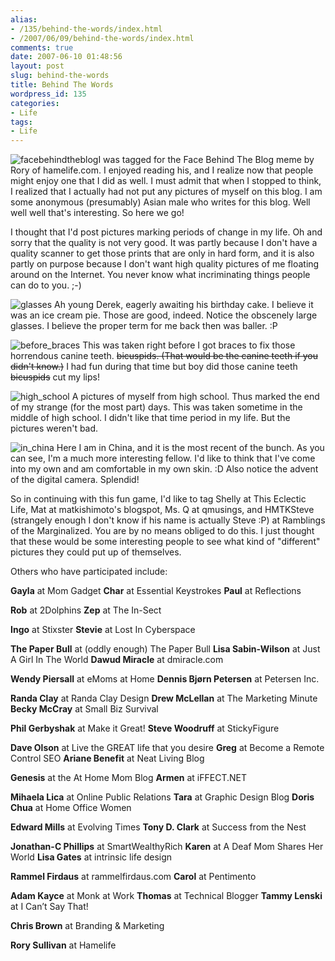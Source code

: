 ```yaml
---
alias:
- /135/behind-the-words/index.html
- /2007/06/09/behind-the-words/index.html
comments: true
date: 2007-06-10 01:48:56
layout: post
slug: behind-the-words
title: Behind The Words
wordpress_id: 135
categories:
- Life
tags:
- Life
---
```


![facebehindtheblog](http://farm2.static.flickr.com/1182/536501267_8897fd1b1f_m.jpg)I was tagged for the Face Behind The Blog meme by Rory of hamelife.com. I enjoyed reading his, and I realize now that people might enjoy one that I did as well. I must admit that when I stopped to think, I realized that I actually had not put any pictures of myself on this blog. I am some anonymous (presumably) Asian male who writes for this blog. Well well well that's interesting. So here we go!

I thought that I'd post pictures marking periods of change in my life. Oh and sorry that the quality is not very good. It was partly because I don't have a quality scanner to get those prints that are only in hard form, and it is also partly on purpose because I don't want high quality pictures of me floating around on the Internet. You never know what incriminating things people can do to you. ;-)

![glasses](http://farm2.static.flickr.com/1143/537843608_d7d9d09650_m.jpg)
Ah young Derek, eagerly awaiting his birthday cake. I believe it was an ice cream pie. Those are good, indeed. Notice the obscenely large glasses. I believe the proper term for me back then was baller. :P

![before_braces](http://farm2.static.flickr.com/1210/537843606_854ee8523d.jpg)
This was taken right before I got braces to fix those horrendous canine teeth. <del>bicuspids. (That would be the canine teeth if you didn't know.)</del> I had fun during that time but boy did those canine teeth <del>bicuspids</del> cut my lips!

![high_school](http://farm2.static.flickr.com/1061/537843610_f549cce98e_m.jpg)
A pictures of myself from high school. Thus marked the end of my strange (for the most part) days. This was taken sometime in the middle of high school. I didn't like that time period in my life. But the pictures weren't bad.

![in_china](http://farm2.static.flickr.com/1080/537843614_1c2ea46538.jpg)
Here I am in China, and it is the most recent of the bunch. As you can see, I'm a much more interesting fellow. I'd like to think that I've come into my own and am comfortable in my own skin. :D Also notice the advent of the digital camera. Splendid!

So in continuing with this fun game, I'd like to tag Shelly at This Eclectic Life, Mat at matkishimoto's blogspot, Ms. Q at qmusings, and HMTKSteve (strangely enough I don't know if his name is actually Steve :P) at Ramblings of the Marginalized. You are by no means obliged to do this. I just thought that these would be some interesting people to see what kind of "different" pictures they could put up of themselves.

Others who have participated include:

**Gayla** at Mom Gadget
**Char** at Essential Keystrokes
**Paul** at Reflections

**Rob** at 2Dolphins
**Zep** at The In-Sect

**Ingo** at Stixster
**Stevie** at Lost In Cyberspace

**The Paper Bull** at (oddly enough) The Paper Bull
**Lisa Sabin-Wilson** at Just A Girl In The World
**Dawud Miracle** at dmiracle.com

**Wendy Piersall** at eMoms at Home
**Dennis Bjørn Petersen** at Petersen Inc.

**Randa Clay** at Randa Clay Design
**Drew McLellan** at The Marketing Minute
**Becky McCray** at Small Biz Survival

**Phil Gerbyshak** at Make it Great!
**Steve Woodruff** at StickyFigure

**Dave Olson** at Live the GREAT life that you desire
**Greg** at Become a Remote Control SEO
**Ariane Benefit** at Neat Living Blog

**Genesis** at the At Home Mom Blog
**Armen** at iFFECT.NET

**Mihaela Lica** at Online Public Relations
**Tara** at Graphic Design Blog
**Doris Chua** at Home Office Women

**Edward Mills** at Evolving Times
**Tony D. Clark** at Success from the Nest

**Jonathan-C Phillips** at SmartWealthyRich
**Karen** at A Deaf Mom Shares Her World
**Lisa Gates** at intrinsic life design

**Rammel Firdaus** at rammelfirdaus.com
**Carol** at Pentimento

**Adam Kayce** at Monk at Work
**Thomas** at Technical Blogger
**Tammy Lenski** at I Can’t Say That!

**Chris Brown** at Branding & Marketing

**Rory Sullivan** at Hamelife

